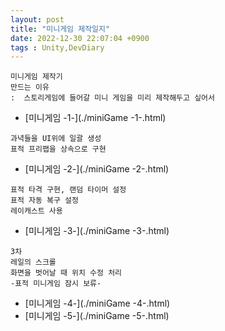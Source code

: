 ```yaml
---
layout: post
title: "미니게임 제작일지"
date: 2022-12-30 22:07:04 +0900
tags : Unity,DevDiary
---
```

```
미니게임 제작기
만드는 이유
:  스토리게임에 들어갈 미니 게임을 미리 제작해두고 싶어서
```
* [미니게임 -1-](./miniGame -1-.html)
```
과녁들을 UI위에 일괄 생성
표적 프리팹을 상속으로 구현
```
* [미니게임 -2-](./miniGame -2-.html)
```
표적 타격 구현, 랜덤 타이머 설정
표적 자동 복구 설정
레이캐스트 사용
```
* [미니게임 -3-](./miniGame -3-.html)
```
3차
레일의 스크롤
화면을 벗어날 때 위치 수정 처리
-표적 미니게임 잠시 보류-
```
* [미니게임 -4-](./miniGame -4-.html)
* [미니게임 -5-](./miniGame -5-.html)
